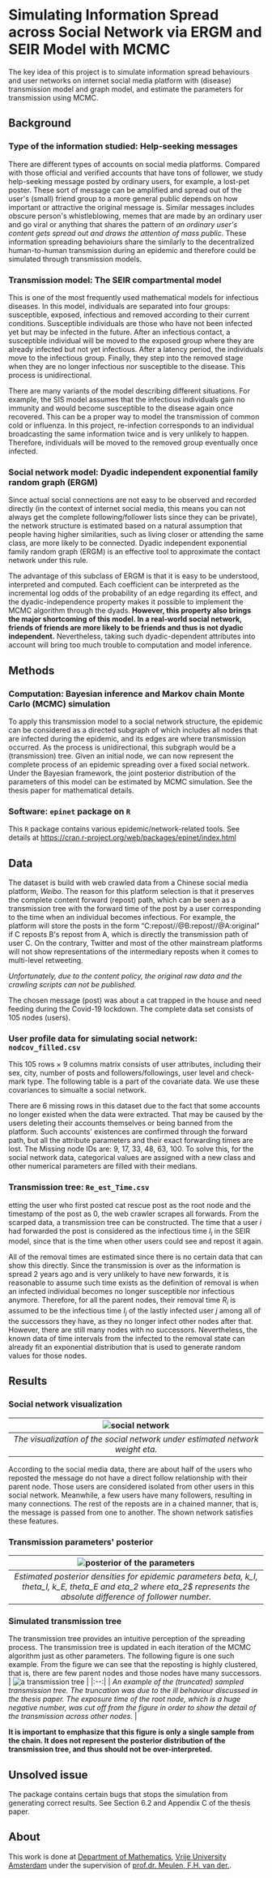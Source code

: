 # Simulating Information Spread across Social Network via ERGM and SEIR Model with MCMC

The key idea of this project is to simulate information spread behaviours and user networks on internet social media platform with (disease) transmission model and graph model, and estimate the parameters for transmission using MCMC.

## Background

### Type of the information studied: Help-seeking messages
There are different types of accounts on social media platforms. Compared with those official and verified accounts that have tons of follower, we study help-seeking message posted by ordinary users, for example, a lost-pet poster. These sort of message can be amplified and spread out of the user's (small) friend group to a more general public depends on how important or attractive the original message is. Similar messages includes obscure person's whistleblowing, memes that are made by an ordinary user and go viral or anything that shares the pattern of *an ordinary user's content gets spread out and draws the attention of mass public*. These information spreading behavioiurs share the similarly to the decentralized human-to-human transmission during an epidemic and therefore could be simulated through transmission models.

### Transmission model: The SEIR compartmental model
This is one of the most frequently used mathematical models for infectious diseases. In this model, individuals are separated into four groups: susceptible, exposed, infectious and removed according to their current conditions. Susceptible individuals are those who have not been infected yet but may be infected in the future. After an infectious contact, a susceptible individual will be moved to the exposed group where they are already infected but not yet infectious. After a latency period, the individuals move to the infectious group. Finally, they step into the removed stage when they are no longer infectious nor susceptible to the disease. This process is unidirectional.

There are many variants of the model describing different situations. For example, the SIS model assumes that the infectious individuals gain no immunity and would become susceptible to the disease again once recovered. This can be a proper way to model the transmission of common cold or influenza. In this project, re-infection corresponds to an individual broadcasting the same information twice and is very unlikely to happen. Therefore, individuals will be moved to the removed group eventually once infected.

### Social network model: Dyadic independent exponential family random graph (ERGM)
Since actual social connections are not easy to be observed and recorded directly (in the context of internet social media, this means you can not always get the complete following/follower lists since they can be private), the network structure is estimated based on a natural assumption that people having higher similarities, such as living closer or attending the same class, are more likely to be connected. Dyadic independent exponential family random graph (ERGM) is an effective tool to approximate the contact network under this rule.

The advantage of this subclass of ERGM is that it is easy to be understood, interpreted and computed. Each coefficient can be interpreted as the incremental log odds of the probability of an edge regarding its effect, and the dyadic-independence property makes it possible to implement the MCMC algorithm through the dyads. **However, this property also brings the major shortcoming of this model. In a real-world social network, friends of friends are more likely to be friends and thus is not dyadic independent.** Nevertheless, taking such dyadic-dependent attributes into account will bring too much trouble to computation and model inference.

## Methods

### Computation: Bayesian inference and Markov chain Monte Carlo (MCMC) simulation
To apply this transmission model to a social network structure, the epidemic can be considered as a directed subgraph of which includes all nodes that are infected during the epidemic, and its edges are where transmission occurred. As the process is unidirectional, this subgraph would be a (transmission) tree. Given an initial node, we can now represent the complete process of an epidemic spreading over a fixed social network. Under the Bayesian framework, the joint posterior distribution of the parameters of this model can be estimated by MCMC simulation. See the thesis paper for mathematical details.

### Software: `epinet` package on `R`
This `R` package contains various epidemic/network-related tools. See details at https://cran.r-project.org/web/packages/epinet/index.html

## Data
The dataset is build with web crawled data from a Chinese social media platform, *Weibo*. The reason for this platform selection is that it preserves the complete content forward (repost) path, which can be seen as a transmission tree with the forward time of the post by a user corresponding to the time when an individual becomes infectious. For example, the platform will store the posts in the form “C:repost//@B:repost//@A:original” if C reposts B's repost from A, which is directly the transmission path of user C. On the contrary, Twitter and most of the other mainstream platforms will not show representations of the intermediary reposts when it comes to multi-level retweeting.

*Unfortunately, due to the content policy, the original raw data and the crawling scripts can not be published.*

The chosen message (post) was about a cat trapped in the house and need feeding during the Covid-19 lockdown. The complete data set consists of 105 nodes (users).

### User profile data for simulating social network: `nodcov_filled.csv`
This 105 rows × 9 columns matrix consists of user attributes, including their sex, city, number of posts and followers/followings, user level and check-mark type. The following table is a part of the covariate data. We use these covariances to simualte a social network.

There are 6 missing rows in this dataset due to the fact that some accounts no longer existed when the data were extracted. That may be caused by the users deleting their accounts themselves or being banned from the platform. Such accounts' existences are confirmed through the forward path, but all the attribute parameters and their exact forwarding times are lost. The Missing node IDs are: 9, 17, 33, 48, 63, 100. To solve this, for the social network data, categorical values are assigned with a new class and other numerical parameters are filled with their medians.

### Transmission tree: `Re_est_Time.csv`
etting the user who first posted cat rescue post as the root node and the timestamp of the post as 0, the web crawler scrapes all forwards. From the scarped data, a transmission tree can be constructed. The time that a user $i$ had forwarded the post is considered as the infectious time $I_i$ in the SEIR model, since that is the time when other users could see and repost it again.

All of the removal times are estimated since there is no certain data that can show this directly. Since the transmission is over as the information is spread 2 years ago and is very unlikely to have new forwards, it is reasonable to assume such time exists as the definition of removal is when an infected individual becomes no longer susceptible nor infectious anymore. Therefore, for all the parent nodes, their removal time $R_i$ is assumed to be the infectious time $I_j$ of the lastly infected user $j$ among all of the successors they have, as they no longer infect other nodes after that. However, there are still many nodes with no successors. Nevertheless, the known data of time intervals from the infected to the removal state can already fit an exponential distribution that is used to generate random values for those nodes.

## Results

### Social network visualization
| ![social network](network.png) | 
|:--:| 
| *The visualization of the social network under estimated network weight eta.* |

According to the social media data, there are about half of the users who reposted the message do not have a direct follow relationship with their parent node. Those users are considered isolated from other users in this social network. Meanwhile, a few users have many followers, resulting in many connections. The rest of the reposts are in a chained manner, that is, the message is passed from one to another. The shown network satisfies these features.

### Transmission parameters' posterior
| ![posterior of the parameters](posterior.png) | 
|:--:| 
| *Estimated posterior densities for epidemic parameters beta, k_I, theta_I, k_E, theta_E and eta_2 where eta_2$ represents the absolute difference of follower number.* |

### Simulated transmission tree
The transmission tree provides an intuitive perception of the spreading process. The transmission tree is updated in each iteration of the MCMC algorithm just as other parameters. The following figure is one such example. From the figure we can see that the reposting is highly clustered, that is, there are few parent nodes and those nodes have many successors.
| ![a transmission tree](transmission.png) | 
|:--:| 
| *An example of the (truncated) sampled transmission tree. The truncation was due to the ill behaviour discussed in the thesis paper. The exposure time of the root node, which is a huge negative number, was cut off from the figure in order to show the detail of the transmission across other nodes.* |

**It is important to emphasize that this figure is only a single sample from the chain. It does not represent the posterior distribution of the transmission tree, and thus should not be over-interpreted.**

## Unsolved issue
The package contains certain bugs that stops the simulation from generating correct results. See Section 6.2 and Appendix C of the thesis paper.

## About
This work is done at [Department of Mathematics](http://www.math.vu.nl/), [Vrije University Amsterdam](https://vu.nl/en) under the supervision of [prof.dr. Meulen, F.H. van der.](https://research.vu.nl/en/persons/frank-van-der-meulen).